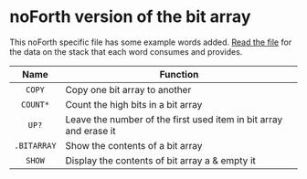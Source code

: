 # noForth version of the bit array

This noForth specific file has some example words added. [Read the file](Bit%20array%20(generalised)%20v0.2.f)
for the data on the stack  that each word consumes and provides.

Name | Function
 :--------: | ------------ 
`COPY`     | Copy one bit array to another
`COUNT*`   | Count the high bits in a bit array
`UP?`      | Leave the number of the first used item in bit array and erase it
`.BITARRAY`| Show the contents of a bit array 
`SHOW`     | Display the contents of bit array a & empty it
